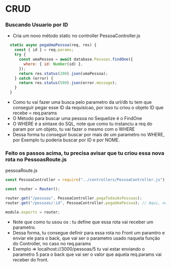 # CRUD

### Buscando Usuario por ID
- Cria um novo método static no controller
PessoaController.js
```js
  static async pegaUmaPessoa(req, res) {
    const { id } = req.params;
    try {
      const umaPessoa = await database.Pessoas.findOne({
        where: { id: Number(id) },
      });
      return res.status(200).json(umaPessoa);
    } catch (error) {
      return res.status(500).json(error.message);
    }
  }
```
- Como tu vai fazer uma busca pelo parametro da url/db tu tem que conseguir pegar esse ID da requisicao, por isso tu criou o objeto ID que recebe = req.params
- O Método para buscar uma pessoa no Sequelize é o FindOne
- O WHERE é a sintaxe do SQL, note que como tu instanciu a req do param por um objeto, tu vai fazer o mesmo com o WHERE
- Dessa forma tu conseguir buscar por mais de um parametro no WHERE, por Exemplo tu poderia buscar por ID e por NOME.

### Feito os passos acima, tu precisa avisar que tu criou essa nova rota no PessoasRoute.js
pessoaRoute.js
```js
const PessoaController = require("../controllers/PessoaController.js");

const router = Router();

router.get("/pessoas", PessoaController.pegaTodasAsPessoas);
router.get("/pessoas/:id", PessoaController.pegaUmaPessoa); // Aqui, note os :

module.exports = router;


```
- Note que como tu usou os : tu define que essa rota vai receber um parametro.
- Dessa forma, tu consegue definir para essa rota no Front um paramtro e enviar ele para o back, que vai ser o parametro usado naquela função do Controller, no caso no req.params
- Exemplo => localhost://3000/pessoas/5 tu vai estar enviando o parametro 5 para o back que vai ser o valor que aquela req.params vai receber do front.